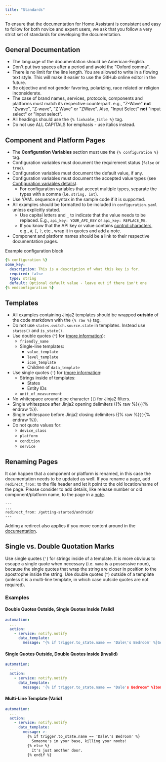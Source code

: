 ```yaml
---
title: "Standards"
---
```


To ensure that the documentation for Home Assistant is consistent and easy to follow for both novice and expert users, we ask that you follow a very strict set of standards for developing the documentation.

## General Documentation

* The language of the documentation should be American-English.
* Don't put two spaces after a period and avoid the "Oxford comma".
* There is no limit for the line length. You are allowed to write in a flowing text style. This will make it easier to use the GitHub online editor in the future.
* Be objective and not gender favoring, polarizing, race related or religion inconsiderate.
* The case of brand names, services, protocols, components and platforms must match its respective counterpart. e.g., "Z-Wave" **not** "Zwave", "Z-wave", "Z Wave" or "ZWave". Also, "Input Select" **not** "input select" or "Input select".
* All headings should use the `{% linkable_title %}` tag.
* Do not use ALL CAPITALS for emphasis - use italics instead.

## Component and Platform Pages

* The **Configuration Variables** section must use the `{% configuration %}` tag.
* Configuration variables must document the requirement status (`false` or `true`).
* Configuration variables must document the default value, if any.
* Configuration variables must document the accepted value types (see [Configuration variables details](documentation_create_page.md#configuration)).
  * For configuration variables that accept multiple types, separate the types with a comma (i.e. `string, int`).
* Use YAML sequence syntax in the sample code if it is supported.
* All examples should be formatted to be included in `configuration.yaml` unless explicitly stated.
  * Use capital letters and `_` to indicate that the value needs to be replaced. E.g., `api_key: YOUR_API_KEY` or `api_key: REPLACE_ME`.
  * If you know that the API key or value contains [control characters](https://en.wikipedia.org/wiki/YAML#Syntax), e.g., `#`, `[`, `?`, etc., wrap it in quotes and add a note.
* Component and platform names should be a link to their respective documentation pages.

Example configuration block

```yaml
{% configuration %}
some_key:
  description: This is a description of what this key is for.
  required: false
  type: string
  default: Optional default value - leave out if there isn't one
{% endconfiguration %}
```

## Templates

* All examples containing Jinja2 templates should be wrapped **outside** of the code markdown with the `{% raw %}` tag.
* Do not use `states.switch.source.state` in templates. Instead use `states()` and `is_state()`.
* Use double quotes (`"`) for ([more information](#single-vs-double-quotation-marks)):
  * `friendly_name`
  * Single-line templates:
    * `value_template`
    * `level_template`
    * `icon_template`
    * Children of `data_template`
* Use single quotes (`'`) for ([more information](#single-vs-double-quotation-marks):
  * Strings inside of templates:
    * States
    * Entity IDs
  * `unit_of_measurement`
* No whitespace around pipe character (`|`) for Jinja2 filters.
* Single whitespace after Jinja2 opening delimiters ({% raw %}`{{`{% endraw %}).
* Single whitespace before Jinja2 closing delimiters ({% raw %}`}}`{% endraw %}).
* Do not quote values for:
  * `device_class`
  * `platform`
  * `condition`
  * `service`

## Renaming Pages

It can happen that a component or platform is renamed, in this case the documentation needs to be updated as well. If you rename a page, add  `redirect_from:` to the file header and let it point to the old location/name of the page. Please consider to add details, like release number or old component/platform name, to the page in a [note](/developers/documentation/create_page/#html).

```text
---
...
redirect_from: /getting-started/android/
---
```

Adding a redirect also applies if you move content around in the [documentation](/docs/).

## Single vs. Double Quotation Marks

Use single quotes (`'`) for strings inside of a template. It is more obvious to escape a single quote when necessary (i.e. `name` is a possessive noun), because the single quotes that wrap the string are closer in position to the apostrophe inside the string. Use double quotes (`"`) outside of a template (unless it is a multi-line template, in which case outside quotes are not required).

### Examples

#### Double Quotes Outside, Single Quotes Inside (Valid)

```yaml
automation:
  ...
  action:
    - service: notify.notify
      data_template:
        message: "{% if trigger.to_state.name == 'Dale\'s Bedroom' %}Someone's in your base, killing your noobs!{% else %}It's just another door.{% endif %}"
```

#### Single Quotes Outside, Double Quotes Inside (Invalid)

```yaml
automation:
  ...
  action:
    - service: notify.notify
      data_template:
        message: '{% if trigger.to_state.name == "Dale's Bedroom" %}Someone's in your base, killing your noobs!{% else %}It's just another door.{% endif %}'
```

#### Multi-Line Template (Valid)


```yaml
automation:
  ...
  action:
    - service: notify.notify
      data_template:
        message: >-
          {% if trigger.to_state.name == 'Dale\'s Bedroom' %}
            Someone's in your base, killing your noobs!
          {% else %}
            It's just another door.
          {% endif %}
```


